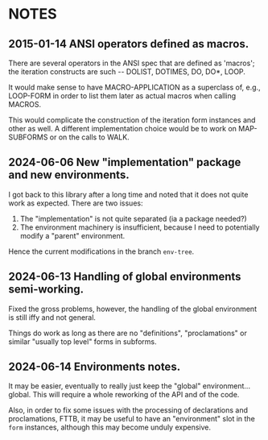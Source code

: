 NOTES
=====

2015-01-14 ANSI operators defined as macros.
--------------------------------------------

There are several operators in the ANSI spec that are defined as
'macros'; the iteration constructs are such -- DOLIST, DOTIMES, DO,
DO*, LOOP.

It would make sense to have MACRO-APPLICATION as a superclass of,
e.g., LOOP-FORM in order to list them later as actual macros when
calling MACROS.

This would complicate the construction of the iteration form instances
and other as well.  A different implementation choice would be to work
on MAP-SUBFORMS or on the calls to WALK.


2024-06-06 New "implementation" package and new environments.
-------------------------------------------------------------

I got back to this library after a long time and noted that it does
not quite work as expected.  There are two issues:
1. The "implementation" is not quite separated (ia a package needed?)
2. The environment machinery is insufficient, because I need to
   potentially modify a "parent" environment.

Hence the current modifications in the branch `env-tree`.


2024-06-13 Handling of global environments semi-working.
--------------------------------------------------------

Fixed the gross problems, however, the handling of the global
environment is still iffy and not general.

Things do work as long as there are no "definitions", "proclamations"
or similar "usually top level" forms in subforms.


2024-06-14 Environments notes.
------------------------------

It may be easier, eventually to really just keep the "global"
environment... global.  This will require a whole reworking of the API
and of the code.

Also, in order to fix some issues with the processing of declarations
and proclamations, FTTB, it may be useful to have an "environment"
slot in the `form` instances, although this may become unduly
expensive.



